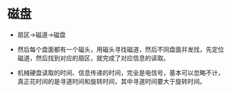 # 磁盘

+ 扇区->磁道->磁盘

+ 然后每个盘面都有一个磁头，用磁头寻找磁道，然后不同盘面并发找，先定位磁道，然后找到对应的扇区，就完成了对应信息的读取。

+ 机械硬盘读取的时间、信息传递的时间，完全是电信号，基本可以忽略不计，真正花时间的是寻道时间和旋转时间，其中寻道时间要大于旋转时间。